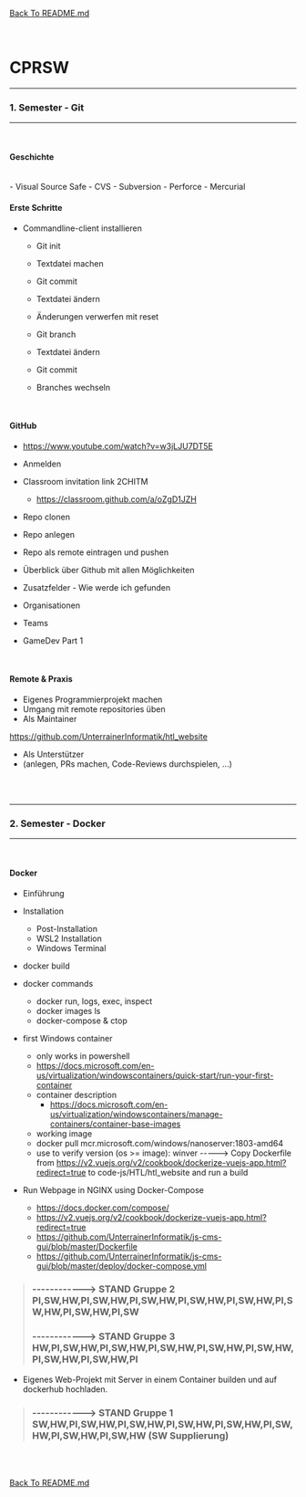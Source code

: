 [Back To README.md][back]

<br>

# CPRSW


----

###		1. Semester - Git

----

<br>

#### Geschichte
<br>
- Visual Source Safe
  - CVS
  - Subversion
  - Perforce
  - Mercurial

<br>

#### Erste Schritte

- Commandline-client installieren
  - Git init
  - Textdatei machen
  - Git commit
  - Textdatei ändern
  - Änderungen verwerfen mit reset
      			
  
  - Git branch
  - Textdatei ändern
  - Git commit
  - Branches wechseln

<br>

#### GitHub
- https://www.youtube.com/watch?v=w3jLJU7DT5E
- Anmelden
- Classroom invitation link 2CHITM
  - https://classroom.github.com/a/oZgD1JZH
- Repo clonen
- Repo anlegen
- Repo als remote eintragen und pushen
  
- Überblick über Github mit allen Möglichkeiten 
- Zusatzfelder - Wie werde ich gefunden
- Organisationen
- Teams

- GameDev Part 1

<br>

#### Remote & Praxis

- Eigenes Programmierprojekt machen
- Umgang mit remote repositories üben
- Als Maintainer

https://github.com/UnterrainerInformatik/htl_website

- Als Unterstützer
- (anlegen, PRs machen, Code-Reviews durchspielen, ...)

<br>

<br>

----

### 2. Semester - Docker

-----

<br>

#### Docker

- Einführung
- Installation
  - Post-Installation
  - WSL2 Installation
  - Windows Terminal
- docker build

- docker commands
  - docker run, logs, exec, inspect
  - docker images ls
  - docker-compose & ctop
- first Windows container
  - only works in powershell
  - https://docs.microsoft.com/en-us/virtualization/windowscontainers/quick-start/run-your-first-container
  - container description
    -  https://docs.microsoft.com/en-us/virtualization/windowscontainers/manage-containers/container-base-images
  -  working image
    - docker pull mcr.microsoft.com/windows/nanoserver:1803-amd64
  - use to verify version (os >= image): winver
  -----> Copy Dockerfile from https://v2.vuejs.org/v2/cookbook/dockerize-vuejs-app.html?redirect=true to code-js/HTL/htl_website and run a build
- Run Webpage in NGINX using Docker-Compose
  - https://docs.docker.com/compose/
  - https://v2.vuejs.org/v2/cookbook/dockerize-vuejs-app.html?redirect=true
  - https://github.com/UnterrainerInformatik/js-cms-gui/blob/master/Dockerfile
  - https://github.com/UnterrainerInformatik/js-cms-gui/blob/master/deploy/docker-compose.yml
> ### **------------> STAND Gruppe 2 PI,SW,HW,PI,SW,HW,PI,SW,HW,PI,SW,HW,PI,SW,HW,PI,SW,HW,PI,SW,HW,PI,SW**
> ### **------------> STAND Gruppe 3 HW,PI,SW,HW,PI,SW,HW,PI,SW,HW,PI,SW,HW,PI,SW,HW,PI,SW,HW,PI,SW,HW,PI**
  - Eigenes Web-Projekt mit Server in einem Container builden und auf dockerhub hochladen.
> ### **------------> STAND Gruppe 1 SW,HW,PI,SW,HW,PI,SW,HW,PI,SW,HW,PI,SW,HW,PI,SW,HW,PI,SW,HW,PI,SW,HW (SW Supplierung)**

<br>

<br>

[Back To README.md][back]

[back]: https://github.com/UnterrainerInformatik/htl

